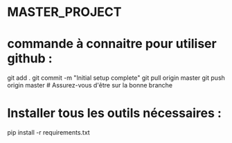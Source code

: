# MASTER_PROJECT

# commande à connaitre pour utiliser github :

git add .
git commit -m "Initial setup complete"
git pull origin master
git push origin master  # Assurez-vous d'être sur la bonne branche

# Installer tous les outils nécessaires :

pip install -r requirements.txt
